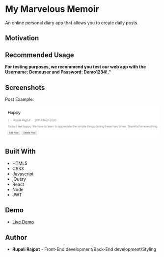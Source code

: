# My Marvelous Memoir

An online personal diary app that allows you to create daily posts.

## Motivation

<!-- We wanted a website that can easily serve our favorite songs to sing and shout while also learning more about the song without having to open a boring Wikipedia page. -->

## Recommended Usage

**For testing purposes, we recommend you test our web app with the Username: Demouser and Password: Demo1234!."**

## Screenshots

<!-- Landing Page:

![landing page](screenshots/landing.png)

Lyrics:

![lyrics](screenshots/lyrics.png) -->

Post Example:

![post example](screenshots/screenshotpost.png)

## Built With

- HTML5
- CSS3
- Javascript
- jQuery
- React
- Node
- JWT

## Demo

- [Live Demo](https://mymarvelousmemoir.now.sh/)

## Author

- **Rupali Rajput** - Front-End development/Back-End development/Styling
